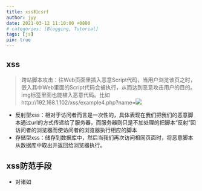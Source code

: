 ```yaml
---
title: xss和csrf
author: jyy
date: 2021-03-12 11:10:00 +0800
# categories: [Blogging, Tutorial]
tags: [js]
pin: true
---
```


## xss
> 跨站脚本攻击：往Web页面里插入恶意Script代码，当用户浏览该页之时，嵌入其中Web里面的Script代码会被执行，从而达到恶意攻击用户的目的。img标签里面也能植入恶意代码。比如http://192.168.1.102/xss/example4.php?name=<img src='w.123' onerror='alert("hey!")'>

- 反射型xss：相对于访问者而言是一次性的，具体表现在我们把我们的恶意脚本通过url的方式传递给了服务器，而服务器则只是不加处理的把脚本“反射”回访问者的浏览器而使访问者的浏览器执行相应的脚本
- 存储型xss：储存到数据库中，然后当我们再次访问相同页面时，将恶意脚本从数据库中取出并返回给浏览器执行。

## xss防范手段

- 对诸如<script>、<img>、<a>等标签进行编码转义


## csrf
> 跨站请求伪造：篡夺受害者的认证Cookie等身份信息，从而假冒受害者对目标站点执行指定的操作。

- 用户a登陆了网站b，验证通过且没有退出
- 用户a此时又去访问了有危险的网站c，c网站上携带了用户a在访问网站b时产生的的cookie去请求访问网站b，从而达到了假冒用户
a在操作。

## csrf防范手段
- 验证码
- token

